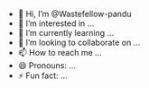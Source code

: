- 👋 Hi, I’m @Wastefellow-pandu
- 👀 I’m interested in ...
- 🌱 I’m currently learning ...
- 💞️ I’m looking to collaborate on ...
- 📫 How to reach me ...
- 😄 Pronouns: ...
- ⚡ Fun fact: ...

<!---
Wastefellow-pandu/Wastefellow-pandu is a ✨ special ✨ repository because its `README.md` (this file) appears on your GitHub profile.
You can click the Preview link to take a look at your changes.
--->
